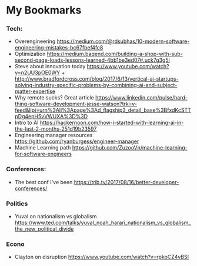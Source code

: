My Bookmarks 
============

### Tech:
* Overengineering https://medium.com/@rdsubhas/10-modern-software-engineering-mistakes-bc67fbef4fc8
* Optimization https://medium.baqend.com/building-a-shop-with-sub-second-page-loads-lessons-learned-4bb1be3ed07#.uck7g3g5i
* Steve about innovation today https://www.youtube.com/watch?v=n2UU3pOE0WY + http://www.bradfordcross.com/blog/2017/6/13/vertical-ai-startups-solving-industry-specific-problems-by-combining-ai-and-subject-matter-expertise
* Why remote sucks? Great article https://www.linkedin.com/pulse/hard-thing-software-development-jesse-watson?trk=v-feed&lipi=urn%3Ali%3Apage%3Ad_flagship3_detail_base%3BfxdKcSTTpDg4epH5vVWUXA%3D%3D
* Intro to AI https://hackernoon.com/how-i-started-with-learning-ai-in-the-last-2-months-251d19b23597
* Engineering manager resources https://github.com/ryanburgess/engineer-manager
* Machine Learning path https://github.com/ZuzooVn/machine-learning-for-software-engineers

### Conferences:
* The best conf I've been https://trib.tv/2017/08/16/better-developer-conferences/

### Politics 
* Yuval on nationalism vs globalism https://www.ted.com/talks/yuval_noah_harari_nationalism_vs_globalism_the_new_political_divide

### Econo
* Clayton on disruption https://www.youtube.com/watch?v=rpkoCZ4vBSI
